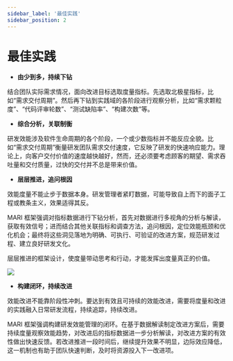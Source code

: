 ```yaml
---
sidebar_label: '最佳实践'
sidebar_position: 2
---
```


# 最佳实践

* **由少到多，持续下钻**

结合团队实际需求情况，面向改进目标选取度量指标。先选取北极星指标，比如“需求交付周期”。然后再下钻到实践域的各阶段进行观察分析，比如“需求颗粒度”、“代码评审轮数”、“测试缺陷率”、“构建次数”等。

* **综合分析，关联制衡**

研发效能涉及软件生命周期的各个阶段，一个或少数指标并不能反应全貌。比如“需求交付周期”衡量研发团队需求交付速度，它反映了研发的快速响应能力。理论上，向客户交付价值的速度越快越好，然而，还必须要考虑顾客的期望、需求吞吐量和交付质量，过快的交付并不总是带来价值。

* **层层推进，追问根因**

效能度量不能止步于数据本身。研发管理者紧盯数据，可能导致自上而下的面子工程或教条主义，效果适得其反。

MARI 框架强调对指标数据进行下钻分析，首先对数据进行多视角的分析与解读，获取有效信号；进而结合其他关联指标和调查方法，追问根因，定位效能瓶颈和优化机会；最终将这些洞见落地为明确、可执行、可验证的改进方案，规范研发过程、建立良好研发文化。

层层推进的框架设计，使度量带动思考和行动，才能发挥出度量真正的价值。

![](img/zui-jia-shi-jian-.svg)

* **构建闭环，持续改进**

效能改进不能靠阶段性冲刺。要达到有效且可持续的效能改进，需要将度量和改进的实践融入日常研发流程，持续追踪，持续改进。

MARI 框架强调构建研发效能管理的闭环。在基于数据解读制定改进方案后，需要持续度量观察效能趋势，对改进后的指标数据进一步分析解读，对改进方案的有效性做出快速反馈。若改进推进一段时间后，继续提升效果不明显，边际效应降低，这一机制也有助于团队快速判断，及时将资源投入下一改进项。







